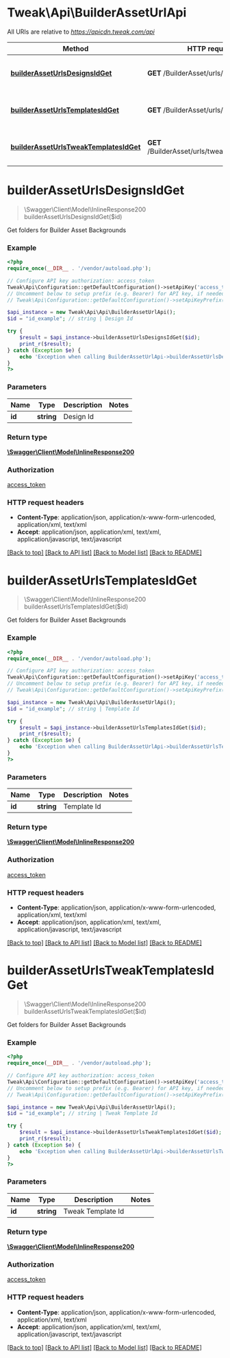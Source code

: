 # Tweak\Api\BuilderAssetUrlApi

All URIs are relative to *https://apicdn.tweak.com/api*

Method | HTTP request | Description
------------- | ------------- | -------------
[**builderAssetUrlsDesignsIdGet**](BuilderAssetUrlApi.md#builderAssetUrlsDesignsIdGet) | **GET** /BuilderAsset/urls/designs/{id} | Get folders for Builder Asset Backgrounds
[**builderAssetUrlsTemplatesIdGet**](BuilderAssetUrlApi.md#builderAssetUrlsTemplatesIdGet) | **GET** /BuilderAsset/urls/templates/{id} | Get folders for Builder Asset Backgrounds
[**builderAssetUrlsTweakTemplatesIdGet**](BuilderAssetUrlApi.md#builderAssetUrlsTweakTemplatesIdGet) | **GET** /BuilderAsset/urls/tweakTemplates/{id} | Get folders for Builder Asset Backgrounds


# **builderAssetUrlsDesignsIdGet**
> \Swagger\Client\Model\InlineResponse200 builderAssetUrlsDesignsIdGet($id)

Get folders for Builder Asset Backgrounds

### Example
```php
<?php
require_once(__DIR__ . '/vendor/autoload.php');

// Configure API key authorization: access_token
Tweak\Api\Configuration::getDefaultConfiguration()->setApiKey('access_token', 'YOUR_API_KEY');
// Uncomment below to setup prefix (e.g. Bearer) for API key, if needed
// Tweak\Api\Configuration::getDefaultConfiguration()->setApiKeyPrefix('access_token', 'Bearer');

$api_instance = new Tweak\Api\Api\BuilderAssetUrlApi();
$id = "id_example"; // string | Design Id

try {
    $result = $api_instance->builderAssetUrlsDesignsIdGet($id);
    print_r($result);
} catch (Exception $e) {
    echo 'Exception when calling BuilderAssetUrlApi->builderAssetUrlsDesignsIdGet: ', $e->getMessage(), PHP_EOL;
}
?>
```

### Parameters

Name | Type | Description  | Notes
------------- | ------------- | ------------- | -------------
 **id** | **string**| Design Id |

### Return type

[**\Swagger\Client\Model\InlineResponse200**](../Model/InlineResponse200.md)

### Authorization

[access_token](../../README.md#access_token)

### HTTP request headers

 - **Content-Type**: application/json, application/x-www-form-urlencoded, application/xml, text/xml
 - **Accept**: application/json, application/xml, text/xml, application/javascript, text/javascript

[[Back to top]](#) [[Back to API list]](../../README.md#documentation-for-api-endpoints) [[Back to Model list]](../../README.md#documentation-for-models) [[Back to README]](../../README.md)

# **builderAssetUrlsTemplatesIdGet**
> \Swagger\Client\Model\InlineResponse200 builderAssetUrlsTemplatesIdGet($id)

Get folders for Builder Asset Backgrounds

### Example
```php
<?php
require_once(__DIR__ . '/vendor/autoload.php');

// Configure API key authorization: access_token
Tweak\Api\Configuration::getDefaultConfiguration()->setApiKey('access_token', 'YOUR_API_KEY');
// Uncomment below to setup prefix (e.g. Bearer) for API key, if needed
// Tweak\Api\Configuration::getDefaultConfiguration()->setApiKeyPrefix('access_token', 'Bearer');

$api_instance = new Tweak\Api\Api\BuilderAssetUrlApi();
$id = "id_example"; // string | Template Id

try {
    $result = $api_instance->builderAssetUrlsTemplatesIdGet($id);
    print_r($result);
} catch (Exception $e) {
    echo 'Exception when calling BuilderAssetUrlApi->builderAssetUrlsTemplatesIdGet: ', $e->getMessage(), PHP_EOL;
}
?>
```

### Parameters

Name | Type | Description  | Notes
------------- | ------------- | ------------- | -------------
 **id** | **string**| Template Id |

### Return type

[**\Swagger\Client\Model\InlineResponse200**](../Model/InlineResponse200.md)

### Authorization

[access_token](../../README.md#access_token)

### HTTP request headers

 - **Content-Type**: application/json, application/x-www-form-urlencoded, application/xml, text/xml
 - **Accept**: application/json, application/xml, text/xml, application/javascript, text/javascript

[[Back to top]](#) [[Back to API list]](../../README.md#documentation-for-api-endpoints) [[Back to Model list]](../../README.md#documentation-for-models) [[Back to README]](../../README.md)

# **builderAssetUrlsTweakTemplatesIdGet**
> \Swagger\Client\Model\InlineResponse200 builderAssetUrlsTweakTemplatesIdGet($id)

Get folders for Builder Asset Backgrounds

### Example
```php
<?php
require_once(__DIR__ . '/vendor/autoload.php');

// Configure API key authorization: access_token
Tweak\Api\Configuration::getDefaultConfiguration()->setApiKey('access_token', 'YOUR_API_KEY');
// Uncomment below to setup prefix (e.g. Bearer) for API key, if needed
// Tweak\Api\Configuration::getDefaultConfiguration()->setApiKeyPrefix('access_token', 'Bearer');

$api_instance = new Tweak\Api\Api\BuilderAssetUrlApi();
$id = "id_example"; // string | Tweak Template Id

try {
    $result = $api_instance->builderAssetUrlsTweakTemplatesIdGet($id);
    print_r($result);
} catch (Exception $e) {
    echo 'Exception when calling BuilderAssetUrlApi->builderAssetUrlsTweakTemplatesIdGet: ', $e->getMessage(), PHP_EOL;
}
?>
```

### Parameters

Name | Type | Description  | Notes
------------- | ------------- | ------------- | -------------
 **id** | **string**| Tweak Template Id |

### Return type

[**\Swagger\Client\Model\InlineResponse200**](../Model/InlineResponse200.md)

### Authorization

[access_token](../../README.md#access_token)

### HTTP request headers

 - **Content-Type**: application/json, application/x-www-form-urlencoded, application/xml, text/xml
 - **Accept**: application/json, application/xml, text/xml, application/javascript, text/javascript

[[Back to top]](#) [[Back to API list]](../../README.md#documentation-for-api-endpoints) [[Back to Model list]](../../README.md#documentation-for-models) [[Back to README]](../../README.md)

